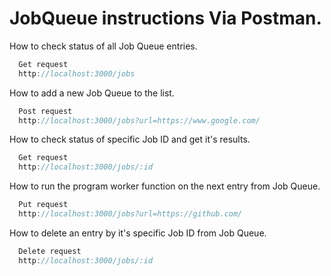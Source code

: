 # JobQueue instructions Via Postman.

How to check status of all Job Queue entries.

```javascript
  Get request
  http://localhost:3000/jobs
```

How to add a new Job Queue to the list.

```javascript
  Post request
  http://localhost:3000/jobs?url=https://www.google.com/
```

How to check status of specific Job ID and get it's results.

```javascript
  Get request
  http://localhost:3000/jobs/:id
```

How to run the program worker function on the next entry from Job Queue.

```javascript
  Put request
  http://localhost:3000/jobs?url=https://github.com/
```

How to delete an entry by it's specific Job ID from Job Queue.

```javascript
  Delete request
  http://localhost:3000/jobs/:id
```
